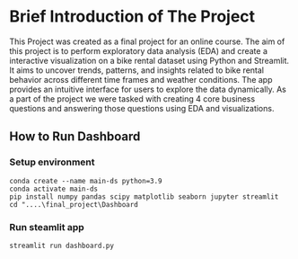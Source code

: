 
# Brief Introduction of The Project
This Project was created as a final project for an online course. The aim of this project is to perform exploratory data analysis (EDA) and create a interactive visualization on a bike rental dataset using Python and Streamlit. It aims to uncover trends, patterns, and insights related to bike rental behavior across different time frames and weather conditions. The app provides an intuitive interface for users to explore the data dynamically. As a part of the project we were tasked with creating 4 core business questions and answering those questions using EDA and visualizations.

## How to Run Dashboard

### Setup environment
```
conda create --name main-ds python=3.9
conda activate main-ds
pip install numpy pandas scipy matplotlib seaborn jupyter streamlit
cd "....\final_project\Dashboard
```

### Run steamlit app
```
streamlit run dashboard.py
```

